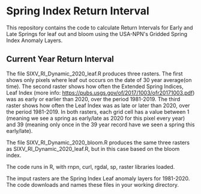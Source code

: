 # Spring Index Return Interval

This repository contains the code to calculate Return Intervals for Early and Late Springs for leaf out and bloom using the USA-NPN's Gridded Spring Index Anomaly Layers.

## Current Year Return Interval

The file SIXV_RI_Dynamic_2020_leaf.R produces three rasters. The first shows only pixels where leaf out occurs on the date of 30 year average(on time). The second raster shows how often the Extended Spring Indices, Leaf Index (more info: https://pubs.usgs.gov/of/2017/1003/ofr20171003.pdf) was as early or earlier than 2020, over the period 1981-2019. The third raster shows how often the Leaf Index was as late or later than 2020, over the period 1981-2019. In both rasters, each grid cell has a value between 1 (meaning we see a spring as early/late as 2020 for this pixel every year) and 39 (meaning only once in the 39 year record have we seen a spring this early/late).

The file SIXV_RI_Dynamic_2020_bloom.R produces the same three rasters as SIXV_RI_Dynamic_2020_leaf.R, but in this case based on the bloom index.

The code runs in R, with rnpn, curl, rgdal, sp, raster libraries loaded.

The imput rasters are the Spring Index Leaf anomaly layers for 1981-2020. The code downloads and names these files in your working directory.
